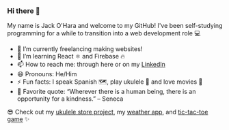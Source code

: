 ### Hi there 👋
My name is Jack O'Hara and welcome to my GitHub! I've been self-studying programming for a while to transition into a web development role 💻
- 🔭 I’m currently freelancing making websites!
- 🌱 I’m learning React ⚛️ and Firebase 🔥
- 📫 How to reach me: through here or on my <a href="https://www.linkedin.com/in/jack-o-hara-9abb9a124/">LinkedIn</a>
- 😄 Pronouns: He/Him 
- ⚡ Fun facts: I speak Spanish 🗺️, play ukulele 🎸 and love movies 🎥
- 📖 Favorite quote: “Wherever there is a human being, there is an opportunity for a kindness.” – Seneca
  
😎 Check out my <a href="https://github.com/JackBayly/ukulele-store">ukulele store project</a>, my <a href="https://github.com/JackBayly/sketchy-weather">weather app</a>, and <a href="https://github.com/JackBayly/tic_tac_toe">tic-tac-toe game</a> ✨

  

<!--
**JackBayly/JackBayly** is a ✨ _special_ ✨ repository because its `README.md` (this file) appears on your GitHub profile.

Here are some ideas to get you started:

- 🔭 I’m currently working on ...
- 🌱 I’m currently learning ...
- 👯 I’m looking to collaborate on ...
- 🤔 I’m looking for help with ...
- 💬 Ask me about ...
- 📫 How to reach me: ...
- 😄 Pronouns: ...
- ⚡ Fun fact: ...
-->
